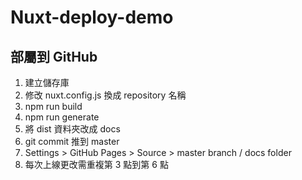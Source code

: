 # Nuxt-deploy-demo

## 部屬到 GitHub

1. 建立儲存庫
2. 修改 nuxt.config.js 換成 repository 名稱
3. npm run build
4. npm run generate
5. 將 dist 資料夾改成 docs
6. git commit 推到 master
7. Settings > GitHub Pages > Source > master branch / docs folder
8. 每次上線更改需重複第 3 點到第 6 點
